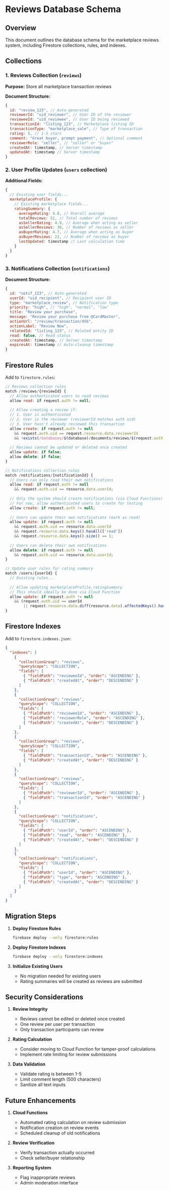 # Reviews Database Schema

## Overview
This document outlines the database schema for the marketplace reviews system, including Firestore collections, rules, and indexes.

## Collections

### 1. Reviews Collection (`reviews`)

**Purpose:** Store all marketplace transaction reviews

**Document Structure:**
```javascript
{
  id: "review_123", // Auto-generated
  reviewerId: "uid_reviewer", // User ID of the reviewer
  revieweeId: "uid_reviewee", // User ID being reviewed
  transactionId: "listing_123", // Marketplace listing ID
  transactionType: "marketplace_sale", // Type of transaction
  rating: 5, // 1-5 stars
  comment: "Great buyer, prompt payment", // Optional comment
  reviewerRole: "seller", // "seller" or "buyer"
  createdAt: timestamp, // Server timestamp
  updatedAt: timestamp // Server timestamp
}
```

### 2. User Profile Updates (`users` collection)

**Additional Fields:**
```javascript
{
  // Existing user fields...
  marketplaceProfile: {
    // Existing marketplace fields...
    ratingSummary: {
      averageRating: 4.8, // Overall average
      totalReviews: 52, // Total number of reviews
      asSellerRating: 4.9, // Average when acting as seller
      asSellerReviews: 30, // Number of reviews as seller
      asBuyerRating: 4.7, // Average when acting as buyer
      asBuyerReviews: 22, // Number of reviews as buyer
      lastUpdated: timestamp // Last calculation time
    }
  }
}
```

### 3. Notifications Collection (`notifications`)

**Document Structure:**
```javascript
{
  id: "notif_123", // Auto-generated
  userId: "uid_recipient", // Recipient user ID
  type: "marketplace_review", // Notification type
  priority: "high", // "high", "normal", "low"
  title: "Review your purchase",
  message: "Review your purchase from @CardMaster",
  actionUrl: "/review/transaction/456",
  actionLabel: "Review Now",
  relatedId: "listing_123", // Related entity ID
  read: false, // Read status
  createdAt: timestamp, // Server timestamp
  expiresAt: timestamp // Auto-cleanup timestamp
}
```

## Firestore Rules

Add to `firestore.rules`:

```javascript
// Reviews collection rules
match /reviews/{reviewId} {
  // Allow authenticated users to read reviews
  allow read: if request.auth != null;
  
  // Allow creating a review if:
  // 1. User is authenticated
  // 2. User is the reviewer (reviewerId matches auth uid)
  // 3. User hasn't already reviewed this transaction
  allow create: if request.auth != null
    && request.auth.uid == request.resource.data.reviewerId
    && !exists(/databases/$(database)/documents/reviews/$(request.auth.uid + '_' + request.resource.data.transactionId));
  
  // Reviews cannot be updated or deleted once created
  allow update: if false;
  allow delete: if false;
}

// Notifications collection rules
match /notifications/{notificationId} {
  // Users can only read their own notifications
  allow read: if request.auth != null 
    && request.auth.uid == resource.data.userId;
  
  // Only the system should create notifications (via Cloud Functions)
  // For now, allow authenticated users to create for testing
  allow create: if request.auth != null;
  
  // Users can update their own notifications (mark as read)
  allow update: if request.auth != null 
    && request.auth.uid == resource.data.userId
    && request.resource.data.keys().hasAll(['read'])
    && request.resource.data.keys().size() == 1;
  
  // Users can delete their own notifications
  allow delete: if request.auth != null 
    && request.auth.uid == resource.data.userId;
}

// Update user rules for rating summary
match /users/{userId} {
  // Existing rules...
  
  // Allow updating marketplaceProfile.ratingSummary
  // This should ideally be done via Cloud Function
  allow update: if request.auth != null 
    && (request.auth.uid == userId 
        || request.resource.data.diff(resource.data).affectedKeys().hasOnly(['marketplaceProfile.ratingSummary']));
}
```

## Firestore Indexes

Add to `firestore.indexes.json`:

```json
{
  "indexes": [
    {
      "collectionGroup": "reviews",
      "queryScope": "COLLECTION",
      "fields": [
        { "fieldPath": "revieweeId", "order": "ASCENDING" },
        { "fieldPath": "createdAt", "order": "DESCENDING" }
      ]
    },
    {
      "collectionGroup": "reviews",
      "queryScope": "COLLECTION",
      "fields": [
        { "fieldPath": "revieweeId", "order": "ASCENDING" },
        { "fieldPath": "reviewerRole", "order": "ASCENDING" },
        { "fieldPath": "createdAt", "order": "DESCENDING" }
      ]
    },
    {
      "collectionGroup": "reviews",
      "queryScope": "COLLECTION",
      "fields": [
        { "fieldPath": "transactionId", "order": "ASCENDING" },
        { "fieldPath": "createdAt", "order": "DESCENDING" }
      ]
    },
    {
      "collectionGroup": "reviews",
      "queryScope": "COLLECTION",
      "fields": [
        { "fieldPath": "reviewerId", "order": "ASCENDING" },
        { "fieldPath": "transactionId", "order": "ASCENDING" }
      ]
    },
    {
      "collectionGroup": "notifications",
      "queryScope": "COLLECTION",
      "fields": [
        { "fieldPath": "userId", "order": "ASCENDING" },
        { "fieldPath": "read", "order": "ASCENDING" },
        { "fieldPath": "createdAt", "order": "DESCENDING" }
      ]
    },
    {
      "collectionGroup": "notifications",
      "queryScope": "COLLECTION",
      "fields": [
        { "fieldPath": "userId", "order": "ASCENDING" },
        { "fieldPath": "type", "order": "ASCENDING" },
        { "fieldPath": "createdAt", "order": "DESCENDING" }
      ]
    }
  ]
}
```

## Migration Steps

1. **Deploy Firestore Rules**
   ```bash
   firebase deploy --only firestore:rules
   ```

2. **Deploy Firestore Indexes**
   ```bash
   firebase deploy --only firestore:indexes
   ```

3. **Initialize Existing Users**
   - No migration needed for existing users
   - Rating summaries will be created as reviews are submitted

## Security Considerations

1. **Review Integrity**
   - Reviews cannot be edited or deleted once created
   - One review per user per transaction
   - Only transaction participants can review

2. **Rating Calculation**
   - Consider moving to Cloud Function for tamper-proof calculations
   - Implement rate limiting for review submissions

3. **Data Validation**
   - Validate rating is between 1-5
   - Limit comment length (500 characters)
   - Sanitize all text inputs

## Future Enhancements

1. **Cloud Functions**
   - Automated rating calculation on review submission
   - Notification creation on review events
   - Scheduled cleanup of old notifications

2. **Review Verification**
   - Verify transaction actually occurred
   - Check seller/buyer relationship

3. **Reporting System**
   - Flag inappropriate reviews
   - Admin moderation interface




